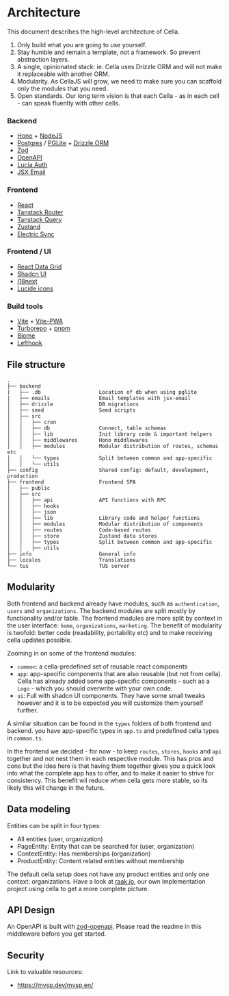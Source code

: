 # Architecture
This document describes the high-level architecture of Cella.

 1. Only build what you are going to use yourself.
 2. Stay humble and remain a template, not a framework. So prevent abstraction layers.
 3. A single, opinionated stack: ie. Cella uses Drizzle ORM and will not make it replaceable with another ORM.
 4. Modularity. As CellaJS will grow, we need to make sure you can scaffold only the modules that you need.
 5. Open standards. Our long term vision is that each Cella - as in each cell - can speak fluently with other cells. 

### Backend
- [Hono](https://hono.dev) + [NodeJS](https://nodejs.org)
- [Postgres](https://www.postgresql.org) / [PGLite](https://pglite.dev/) + [Drizzle ORM](https://orm.drizzle.team/)
- [Zod](https://github.com/colinhacks/zod)
- [OpenAPI](https://www.openapis.org)
- [Lucia Auth](https://lucia-auth.com/)
- [JSX Email](https://jsx.email/)

### Frontend
- [React](https://reactjs.org)
- [Tanstack Router](https://github.com/tanstack/router)
- [Tanstack Query](https://github.com/tanstack/query)
- [Zustand](https://github.com/pmndrs/zustand)
- [Electric Sync](https://electric-sql.com/)

### Frontend / UI
- [React Data Grid](https://github.com/adazzle/react-data-grid)
- [Shadcn UI](https://ui.shadcn.com)
- [I18next](https://www.i18next.com)
- [Lucide icons](https://lucide.dev)

### Build tools
- [Vite](https://vitejs.dev) + [Vite-PWA](https://github.com/antfu/vite-plugin-pwa)
- [Turborepo](https://turborepo.dev) + [pnpm](https://pnpm.io)
- [Biome](https://biomejs.dev)
- [Lefthook](https://github.com/evilmartians/lefthook)

## File structure
```
.
├── backend
|   ├── .db                   Location of db when using pglite
|   ├── emails                Email templates with jsx-email
│   ├── drizzle               DB migrations
│   ├── seed                  Seed scripts
│   ├── src                   
│   │   ├── cron              
│   │   ├── db                Connect, table schemas
│   │   ├── lib               Init library code & important helpers
│   │   ├── middlewares       Hono middlewares
│   │   ├── modules           Modular distribution of routes, schemas etc
│   │   └── types             Split between common and app-specific
│   │   └── utils             
├── config                    Shared config: default, development, production
├── frontend                  Frontend SPA
│   ├── public                
│   ├── src                   
│   │   ├── api               API functions with RPC
│   │   ├── hooks             
│   │   ├── json              
│   │   ├── lib               Library code and helper functions
│   │   ├── modules           Modular distribution of components
│   │   ├── routes            Code-based routes
│   │   ├── store             Zustand data stores
│   │   ├── types             Split between common and app-specific
│   │   ├── utils             
├── info                      General info
├── locales                   Translations
└── tus                       TUS server
```

## Modularity
Both frontend and backend already have modules, such as `authentication`, `users` and `organizations`. The backend modules are split mostly by functionality and/or table. The frontend modules are more split by context in the user interface: `home`, `organizations`, `marketing`. The benefit of modularity is twofold: better code (readability, portability etc) and to make receiving cella updates possible.

Zooming in on some of the frontend modules:
* `common`: a cella-predefined set of reusable react components 
* `app`: app-specific components that are also reusable (but not from cella). Cella has already added some app-specific components - such as a `Logo` - which you should overwrite with your own code.
* `ui`: Full with shadcn UI components. They have some small tweaks however and it is to be expected you will customize them yourself further.

A similar situation can be found in the `types` folders of both frontend and backend. you have app-specific types in `app.ts` and predefined cella types in `common.ts`.

In the frontend we decided - for now - to keep `routes`, `stores`, `hooks` and `api` together and not nest them in each respective module. This has pros and cons but the idea here is that having them together gives you a quick look into what the complete app has to offer, and to make it easier to strive for consistency. This benefit wil reduce when cella gets more stable, so its likely this will change in the future.

## Data modeling
Entities can be split in four types:
* All entities (user, organization)
* PageEntity: Entity that can be searched for (user, organization)
* ContextEntity: Has memberships (organization)
* ProductEntity: Content related entities without membership

The default cella setup does not have any product entities and only one context: organizations. Have a look at [raak.io](https://github.com/cellajs/raak), our own implementation project using cella to get a more complete picture.

## API Design
An OpenAPI is built with [zod-openapi](https://github.com/honojs/middleware/tree/main/packages/zod-openapi). Please read the readme in this middleware before you get started.

## Security

Link to valuable resources:
* https://mvsp.dev/mvsp.en/
 